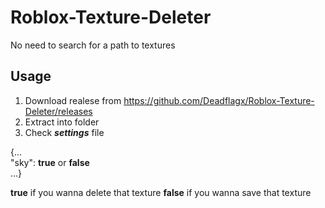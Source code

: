 # Roblox-Texture-Deleter
No need to search for a path to textures 
## Usage
1. Download realese from https://github.com/Deadflagx/Roblox-Texture-Deleter/releases
2. Extract into folder
3. Check ***settings*** file

{...    
"sky": **true** or **false**    
     ...} 
     
**true** if you wanna delete that texture
**false** if you wanna save that texture
